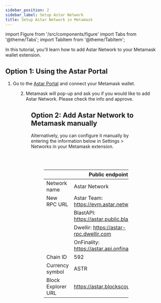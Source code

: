 ```yaml
---
sidebar_position: 2
sidebar_label: Setup Astar Network
title: Setup Astar Network in Metamask
---
```


import Figure from '/src/components/figure'
import Tabs from '@theme/Tabs';
import TabItem from '@theme/TabItem';   

In this tutorial, you'll learn how to add Astar Network to your Metamask wallet extension.

## Option 1: Using the Astar Portal

1. Go to the [Astar Portal](https://portal.astar.network/) and connect your Metamask wallet.

<Figure src={require('/docs/use/get-started/astar-evm-wallet/wallet/metamask/img/metamask_6.png').default} width="100%" /> 


2. Metamask will pop-up and ask you if you would like to add Astar Network. Please check the info and approve.

<Figure src={require('/docs/use/get-started/astar-evm-wallet/wallet/metamask/img/metamask_7.png').default} width="80%" /> 

## Option 2: Add Astar Network to Metamask manually

Alternatively, you can configure it manually by entering the information below in Settings > Networks in your Metamask extension.

<Figure src={require('/docs/use/get-started/astar-evm-wallet/wallet/metamask/img/metamask_8.png').default} width="100%" /> 

<br></br>

<TabItem value="astar" label="Astar Network" default>

|   | Public endpoint Astar |
| --- | --- |
| Network name | Astar Network |
| New RPC URL | Astar Team: https://evm.astar.network |
|         | BlastAPI: https://astar.public.blastapi.io |
|         | Dwellir: https://astar-rpc.dwellir.com |
|         | OnFinality: https://astar.api.onfinality.io/public |
| Chain ID | 592 |
| Currency symbol | ASTR |
| Block Explorer URL | https://astar.blockscout.com/ |

</TabItem>
